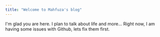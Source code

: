 ```yaml
---
title: "Welcome to Mahfuza's blog"
---
```


I'm glad you are here. I plan to talk about life and more...
Right now, I am having some issues with Github, lets fix them first.
